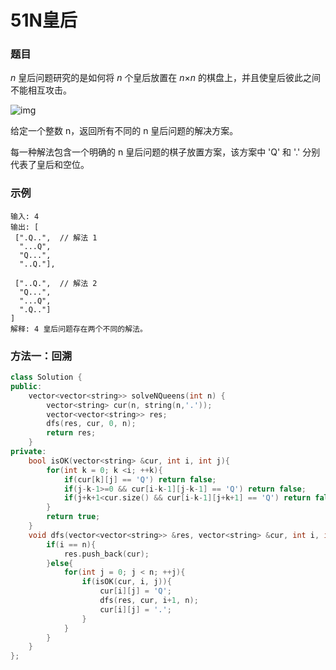 # 51N皇后

### 题目

*n* 皇后问题研究的是如何将 *n* 个皇后放置在 *n*×*n* 的棋盘上，并且使皇后彼此之间不能相互攻击。

![img](https://assets.leetcode-cn.com/aliyun-lc-upload/uploads/2018/10/12/8-queens.png)

给定一个整数 n，返回所有不同的 n 皇后问题的解决方案。

每一种解法包含一个明确的 n 皇后问题的棋子放置方案，该方案中 'Q' 和 '.' 分别代表了皇后和空位。

### 示例

```
输入: 4
输出: [
 [".Q..",  // 解法 1
  "...Q",
  "Q...",
  "..Q."],

 ["..Q.",  // 解法 2
  "Q...",
  "...Q",
  ".Q.."]
]
解释: 4 皇后问题存在两个不同的解法。
```

### 方法一：回溯

```c++
class Solution {
public:
    vector<vector<string>> solveNQueens(int n) {
        vector<string> cur(n, string(n,'.'));
        vector<vector<string>> res;
        dfs(res, cur, 0, n);
        return res;
    }
private:
    bool isOK(vector<string> &cur, int i, int j){
        for(int k = 0; k <i; ++k){
            if(cur[k][j] == 'Q') return false;
            if(j-k-1>=0 && cur[i-k-1][j-k-1] == 'Q') return false;
            if(j+k+1<cur.size() && cur[i-k-1][j+k+1] == 'Q') return false;
        }
        return true;
    }
    void dfs(vector<vector<string>> &res, vector<string> &cur, int i, int n){
        if(i == n){
            res.push_back(cur);
        }else{
            for(int j = 0; j < n; ++j){
                if(isOK(cur, i, j)){
                    cur[i][j] = 'Q';
                    dfs(res, cur, i+1, n);
                    cur[i][j] = '.';
                }
            }
        }
    }
};
```

